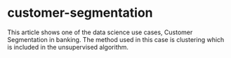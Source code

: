 # customer-segmentation
This article shows one of the data science use cases, Customer Segmentation in banking. The method used in this case is clustering which is included in the unsupervised algorithm.
